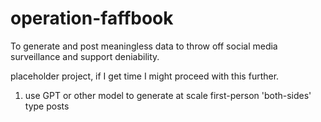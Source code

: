 # operation-faffbook
To generate and post meaningless data to throw off social media surveillance and support deniability.


placeholder project, if I get time I might proceed with this further.

1. use GPT or other model to generate at scale first-person 'both-sides' type posts
